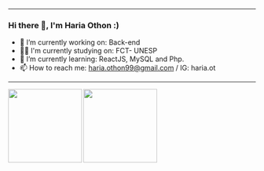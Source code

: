 ___
### Hi there 👋, I'm Haria Othon :)



- 🔭 I’m currently working on: Back-end
- 👨‍🎓 I'm currently studying on: FCT- UNESP
- 🌱 I’m currently learning: ReactJS, MySQL and Php.
- 📫 How to reach me: haria.othon99@gmail.com / IG: haria.ot  
___
<a href="https://github.com/hariaot/hariaot">
  <img align="left" height="150em" src = "https://github-readme-stats.vercel.app/api?username=hariaot&show_icons=true&theme=dark" />
</a>
<a href="https://github.com/hariaot/hariaot">
  <img  height="150em" src = "https://github-readme-stats.vercel.app/api/top-langs/?username=hariaot&theme=dark&layout=compact" />
</a>

